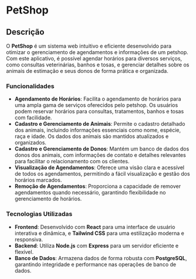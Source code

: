 # PetShop

## Descrição

O **PetShop** é um sistema web intuitivo e eficiente desenvolvido para otimizar o gerenciamento de agendamentos e informações de um petshop. Com este aplicativo, é possível agendar horários para diversos serviços, como consultas veterinárias, banhos e tosas, e gerenciar detalhes sobre os animais de estimação e seus donos de forma prática e organizada.

### Funcionalidades

- **Agendamento de Horários**: Facilita o agendamento de horários para uma ampla gama de serviços oferecidos pelo petshop. Os usuários podem reservar horários para consultas, tratamentos, banhos e tosas com facilidade.
- **Cadastro e Gerenciamento de Animais**: Permite o cadastro detalhado dos animais, incluindo informações essenciais como nome, espécie, raça e idade. Os dados dos animais são mantidos atualizados e organizados.
- **Cadastro e Gerenciamento de Donos**: Mantém um banco de dados dos donos dos animais, com informações de contato e detalhes relevantes para facilitar o relacionamento com os clientes.
- **Visualização de Agendamentos**: Oferece uma visão clara e acessível de todos os agendamentos, permitindo a fácil visualização e gestão dos horários marcados.
- **Remoção de Agendamentos**: Proporciona a capacidade de remover agendamentos quando necessário, garantindo flexibilidade no gerenciamento de horários.

### Tecnologias Utilizadas

- **Frontend**: Desenvolvido com **React** para uma interface de usuário interativa e dinâmica, e **Tailwind CSS** para uma estilização moderna e responsiva.
- **Backend**: Utiliza **Node.js** com **Express** para um servidor eficiente e flexível.
- **Banco de Dados**: Armazena dados de forma robusta com **PostgreSQL**, garantindo integridade e performance nas operações de banco de dados.
